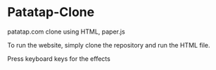 # Patatap-Clone
patatap.com clone using HTML, paper.js

To run the website, simply clone the repository and run the HTML file.

Press keyboard keys for the effects
